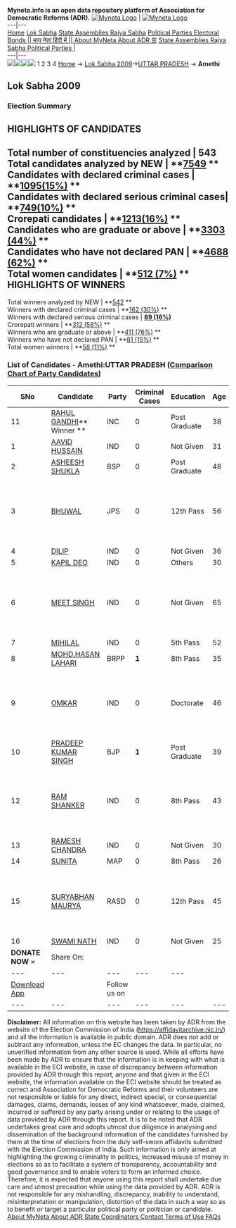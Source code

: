 **Myneta.info is an open data repository platform of Association for Democratic Reforms (ADR).**
[![Myneta Logo](https://www.myneta.info/lib/img/myneta-logo.png)](https://www.myneta.info/) | [![Myneta Logo](https://www.myneta.info/lib/img/adr-logo.png)](https://adrindia.org)  
---|---  
[Home](https://www.myneta.info/) [Lok Sabha](https://www.myneta.info/#ls "Lok Sabha") [ State Assemblies ](https://www.myneta.info/#sa "State Assemblies") [Rajya Sabha](https://www.myneta.info/#rs "Rajya Sabha") [Political Parties ](https://www.myneta.info/party "Political Parties") [ Electoral Bonds ](https://www.myneta.info/electoral_bonds "Electoral Bonds") [ || माय नेता हिंदी में || ](https://translate.google.co.in/translate?prev=hp&hl=en&js=y&u=www.myneta.info&sl=en&tl=hi&history_state0=) [ About MyNeta ](https://adrindia.org/content/about-myneta) [ About ADR ](https://adrindia.org/about-adr/who-we-are) [☰](javascript:void\(0\))
[ State Assemblies ](https://www.myneta.info/#sa "State Assemblies") [ Rajya Sabha ](https://www.myneta.info/#rs "Rajya Sabha") [ Political Parties ](https://www.myneta.info/party "Political Parties")
|   
---|---  
![](https://www.myneta.info/lib/img/banner/banner-1.png)![](https://www.myneta.info/lib/img/banner/banner-2.png)![](https://www.myneta.info/lib/img/banner/banner-3.png)![](https://www.myneta.info/lib/img/banner/banner-4.png)
1  2  3  4 
[Home](https://www.myneta.info/) → [Lok Sabha 2009](https://www.myneta.info/ls2009/)→[UTTAR PRADESH](https://www.myneta.info/ls2009/index.php?action=show_constituencies&state_id=24) → **Amethi**
### 
## Lok Sabha 2009
###  Election Summary 
HIGHLIGHTS OF CANDIDATES  
---  
Total number of constituencies analyzed |  543   
Total candidates analyzed by NEW | **[7549](https://www.myneta.info/ls2009/index.php?action=summary&subAction=candidates_analyzed&sort=candidate#summary) **  
Candidates with declared criminal cases | **[1095(15%)](https://www.myneta.info/ls2009/index.php?action=summary&subAction=crime&sort=candidate#summary) **  
Candidates with declared serious criminal cases| **[749(10%)](https://www.myneta.info/ls2009/index.php?action=summary&subAction=serious_crime&sort=candidate#summary) **  
Crorepati candidates | **[1213(16%)](https://www.myneta.info/ls2009/index.php?action=summary&subAction=crorepati&sort=candidate#summary) **  
Candidates who are graduate or above | **[3303 (44%)](https://www.myneta.info/ls2009/index.php?action=summary&subAction=education&sort=candidate#summary) **  
Candidates who have not declared PAN | **[4688 (62%)](https://www.myneta.info/ls2009/index.php?action=summary&subAction=without_pan&sort=candidate#summary) **  
Total women candidates | **[512 (7%)](https://www.myneta.info/ls2009/index.php?action=summary&subAction=women_candidate&sort=candidate#summary) **  
HIGHLIGHTS OF WINNERS  
---  
Total winners analyzed by NEW | **[542](https://www.myneta.info/ls2009/index.php?action=summary&subAction=winner_analyzed&sort=candidate#summary) **  
Winners with declared criminal cases | **[162 (30%)](https://www.myneta.info/ls2009/index.php?action=summary&subAction=winner_crime&sort=candidate#summary) **  
Winners with declared serious criminal cases | **[89 (16%)](https://www.myneta.info/ls2009/index.php?action=summary&subAction=winner_serious_crime&sort=candidate#summary)**  
Crorepati winners | **[312 (58%)](https://www.myneta.info/ls2009/index.php?action=summary&subAction=winner_crorepati&sort=candidate#summary) **  
Winners who are graduate or above | **[411 (76%)](https://www.myneta.info/ls2009/index.php?action=summary&subAction=winner_education&sort=candidate#summary) **  
Winners who have not declared PAN | **[81 (15%)](https://www.myneta.info/ls2009/index.php?action=summary&subAction=winner_without_pan&sort=candidate#summary) **  
Total women winners | **[58 (11%)](https://www.myneta.info/ls2009/index.php?action=summary&subAction=winner_women&sort=candidate#summary) **  
### List of Candidates - Amethi:UTTAR PRADESH ([Comparison Chart of Party Candidates](https://www.myneta.info/ls2009/comparisonchart.php?constituency_id=240))
SNo | Candidate| Party| Criminal Cases| Education| Age| Total Assets| Liabilities  
---|---|---|---|---|---|---|---  
11  | [RAHUL GANDHI](https://www.myneta.info/ls2009/candidate.php?candidate_id=3839)** Winner ** | INC | 0 | Post Graduate| 38 | Rs 2,32,74,706 ~ 2 Crore+ | Rs 23,35,000 ~ 23 Lacs+  
1  | [AAVID HUSSAIN](https://www.myneta.info/ls2009/candidate.php?candidate_id=3844) | IND | 0 | Not Given| 31 | Rs 10,95,200 ~ 10 Lacs+ | Rs 0 ~   
2  | [ASHEESH SHUKLA](https://www.myneta.info/ls2009/candidate.php?candidate_id=3837) | BSP | 0 | Post Graduate| 48 | Rs 87,01,047 ~ 87 Lacs+ | Rs 2,00,000 ~ 2 Lacs+  
3  | [BHUWAL](https://www.myneta.info/ls2009/candidate.php?candidate_id=3840) | JPS | 0 | 12th Pass| 56 | ![](https://myneta.info/image_v2.php?myneta_folder=ls2009&candidate_id=3840&col=ta) | ![](https://myneta.info/image_v2.php?myneta_folder=ls2009&candidate_id=3840&col=lia)  
4  | [DILIP](https://www.myneta.info/ls2009/candidate.php?candidate_id=3847) | IND | 0 | Not Given| 36 | Rs 1,90,000 ~ 1 Lacs+ | Rs 0 ~   
5  | [KAPIL DEO](https://www.myneta.info/ls2009/candidate.php?candidate_id=3846) | IND | 0 | Others| 30 | Rs 12,54,788 ~ 12 Lacs+ | Rs 2,77,000 ~ 2 Lacs+  
6  | [MEET SINGH](https://www.myneta.info/ls2009/candidate.php?candidate_id=3849) | IND | 0 | Not Given| 65 | ![](https://myneta.info/image_v2.php?myneta_folder=ls2009&candidate_id=3849&col=ta) | ![](https://myneta.info/image_v2.php?myneta_folder=ls2009&candidate_id=3849&col=lia)  
7  | [MIHILAL](https://www.myneta.info/ls2009/candidate.php?candidate_id=3848) | IND | 0 | 5th Pass| 52 | Rs 9,37,570 ~ 9 Lacs+ | Rs 0 ~   
8  | [MOHD.HASAN LAHARI](https://www.myneta.info/ls2009/candidate.php?candidate_id=3841) | BRPP | **1** | 8th Pass| 35 | Rs 45,57,000 ~ 45 Lacs+ | Rs 0 ~   
9  | [OMKAR](https://www.myneta.info/ls2009/candidate.php?candidate_id=3845) | IND | 0 | Doctorate| 46 | ![](https://myneta.info/image_v2.php?myneta_folder=ls2009&candidate_id=3845&col=ta) | ![](https://myneta.info/image_v2.php?myneta_folder=ls2009&candidate_id=3845&col=lia)  
10  | [PRADEEP KUMAR SINGH](https://www.myneta.info/ls2009/candidate.php?candidate_id=3838) | BJP | **1** | Post Graduate| 39 | Rs 1,14,35,740 ~ 1 Crore+ | Rs 2,15,991 ~ 2 Lacs+  
12  | [RAM SHANKER](https://www.myneta.info/ls2009/candidate.php?candidate_id=3851) | IND | 0 | 8th Pass| 43 | ![](https://myneta.info/image_v2.php?myneta_folder=ls2009&candidate_id=3851&col=ta) | ![](https://myneta.info/image_v2.php?myneta_folder=ls2009&candidate_id=3851&col=lia)  
13  | [RAMESH CHANDRA](https://www.myneta.info/ls2009/candidate.php?candidate_id=3850) | IND | 0 | Not Given| 30 | Rs 9,60,297 ~ 9 Lacs+ | Rs 0 ~   
14  | [SUNITA](https://www.myneta.info/ls2009/candidate.php?candidate_id=3842) | MAP | 0 | 8th Pass| 26 | Rs 91,000 ~ 91 Thou+ | Rs 0 ~   
15  | [SURYABHAN MAURYA](https://www.myneta.info/ls2009/candidate.php?candidate_id=3843) | RASD | 0 | 12th Pass| 45 | ![](https://myneta.info/image_v2.php?myneta_folder=ls2009&candidate_id=3843&col=ta) | ![](https://myneta.info/image_v2.php?myneta_folder=ls2009&candidate_id=3843&col=lia)  
16  | [SWAMI NATH](https://www.myneta.info/ls2009/candidate.php?candidate_id=3852) | IND | 0 | Not Given| 25 | Rs 32,227 ~ 32 Thou+ | Rs 0 ~   
|  **DONATE NOW** × |  Share On:  | [](https://api.whatsapp.com/send?text=https%3A%2F%2Fmyneta.info%2Fpunjab2022%2Findex.php%3Faction%3Dshow_constituencies%26state_id%3D19) | [](https://www.facebook.com/sharer/sharer.php?u=https%3A%2F%2Fmyneta.info%2Fpunjab2022%2Findex.php%3Faction%3Dshow_constituencies%26state_id%3D19) | [](https://twitter.com/share?url=https%3A%2F%2Fmyneta.info%2Fpunjab2022%2Findex.php%3Faction%3Dshow_constituencies%26state_id%3D19)  
---|---|---|---|---  
| [ Download App ](https://play.google.com/store/apps/details?id=com.webrosoft.myneta1&pcampaignid=pcampaignidMKT-Other-global-all-co-prtnr-py-PartBadge-Mar2515-1) | [](https://play.google.com/store/apps/details?id=com.webrosoft.myneta1&pcampaignid=pcampaignidMKT-Other-global-all-co-prtnr-py-PartBadge-Mar2515-1) |  Follow us on  | [](https://www.facebook.com/adrindia.org/) | [](https://twitter.com/adrspeaks) | [](https://groups.google.com/g/national-election-watch?hl=en&pli=1) | [](https://www.instagram.com/adrspeaks/) | [](https://www.youtube.com/user/adrspeaks) | [](https://sharechat.com/profile/adrspeaks)  
---|---|---|---|---|---|---|---|---  
**Disclaimer:** All information on this website has been taken by ADR from the website of the Election Commission of India (https://affidavitarchive.nic.in/) and all the information is available in public domain. ADR does not add or subtract any information, unless the EC changes the data. In particular, no unverified information from any other source is used. While all efforts have been made by ADR to ensure that the information is in keeping with what is available in the ECI website, in case of discrepancy between information provided by ADR through this report, anyone and that given in the ECI website, the information available on the ECI website should be treated as correct and Association for Democratic Reforms and their volunteers are not responsible or liable for any direct, indirect special, or consequential damages, claims, demands, losses of any kind whatsoever, made, claimed, incurred or suffered by any party arising under or relating to the usage of data provided by ADR through this report. It is to be noted that ADR undertakes great care and adopts utmost due diligence in analysing and dissemination of the background information of the candidates furnished by them at the time of elections from the duly self-sworn affidavits submitted with the Election Commission of India. Such information is only aimed at highlighting the growing criminality in politics, increased misuse of money in elections so as to facilitate a system of transparency, accountability and good governance and to enable voters to form an informed choice. Therefore, it is expected that anyone using this report shall undertake due care and utmost precaution while using the data provided by ADR. ADR is not responsible for any mishandling, discrepancy, inability to understand, misinterpretation or manipulation, distortion of the data in such a way so as to benefit or target a particular political party or politician or candidate. 
[ About MyNeta ](https://adrindia.org/content/about-myneta) [ About ADR ](https://adrindia.org/about-adr/who-we-are) [ State Coordinators ](https://adrindia.org/about-adr/state-coordinators) [ Contact ](https://adrindia.org/contact-us) [ Terms of Use ](https://adrindia.org/content/adr-terms-use) [ FAQs ](https://adrindia.org/content/faqs)
